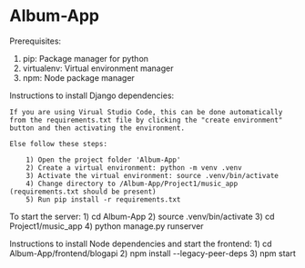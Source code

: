 # Album-App

Prerequisites:

1) pip: Package manager for python
2) virtualenv: Virtual environment manager
3) npm: Node package manager

Instructions to install Django dependencies:

    If you are using Virual Studio Code, this can be done automatically from the requirements.txt file by clicking the "create environment" button and then activating the environment.

    Else follow these steps:

        1) Open the project folder 'Album-App'
        2) Create a virtual environment: python -m venv .venv
        3) Activate the virtual environment: source .venv/bin/activate
        4) Change directory to /Album-App/Project1/music_app (requirements.txt should be present)
        5) Run pip install -r requirements.txt

To start the server:
    1) cd Album-App
    2) source .venv/bin/activate
    3) cd Project1/music_app
    4) python manage.py runserver

Instructions to install Node dependencies and start the frontend:
    1) cd Album-App/frontend/blogapi
    2) npm install --legacy-peer-deps
    3) npm start

   

